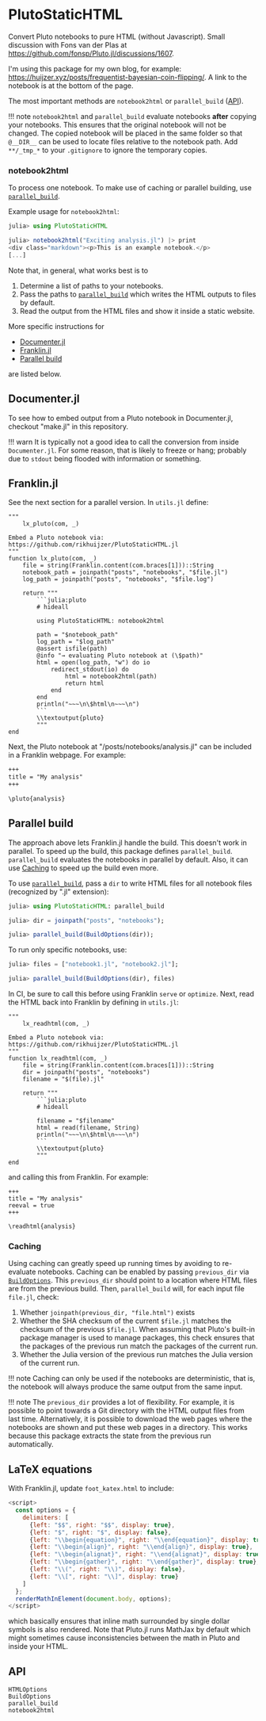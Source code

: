 # PlutoStaticHTML

Convert Pluto notebooks to pure HTML (without Javascript).
Small discussion with Fons van der Plas at <https://github.com/fonsp/Pluto.jl/discussions/1607>.

I'm using this package for my own blog, for example: <https://huijzer.xyz/posts/frequentist-bayesian-coin-flipping/>.
A link to the notebook is at the bottom of the page.

The most important methods are `notebook2html` or `parallel_build` ([API](@ref)).

!!! note
    `notebook2html` and `parallel_build` evaluate notebooks **after** copying your notebooks.
    This ensures that the original notebook will not be changed.
    The copied notebook will be placed in the same folder so that `@__DIR__` can be used to locate files relative to the notebook path.
    Add `**/_tmp_*` to your `.gitignore` to ignore the temporary copies.

### notebook2html

To process one notebook.
To make use of caching or parallel building, use [`parallel_build`](@ref).

Example usage for `notebook2html`:

```julia
julia> using PlutoStaticHTML

julia> notebook2html("Exciting analysis.jl") |> print
<div class="markdown"><p>This is an example notebook.</p>
[...]
```

Note that, in general, what works best is to

1. Determine a list of paths to your notebooks.
1. Pass the paths to  [`parallel_build`](@ref) which writes the HTML outputs to files by default.
1. Read the output from the HTML files and show it inside a static website.

More specific instructions for

- [Documenter.jl](@ref)
- [Franklin.jl](@ref)
- [Parallel build](@ref)

are listed below.

## Documenter.jl

To see how to embed output from a Pluto notebook in Documenter.jl, checkout "make.jl" in this repository.

!!! warn
    It is typically not a good idea to call the conversion from inside `Documenter.jl`.
    For some reason, that is likely to freeze or hang; probably due to `stdout` being flooded with information or something.

## Franklin.jl

See the next section for a parallel version.
In `utils.jl` define:

    """
        lx_pluto(com, _)

    Embed a Pluto notebook via:
    https://github.com/rikhuijzer/PlutoStaticHTML.jl
    """
    function lx_pluto(com, _)
        file = string(Franklin.content(com.braces[1]))::String
        notebook_path = joinpath("posts", "notebooks", "$file.jl")
        log_path = joinpath("posts", "notebooks", "$file.log")

        return """
            ```julia:pluto
            # hideall

            using PlutoStaticHTML: notebook2html

            path = "$notebook_path"
            log_path = "$log_path"
            @assert isfile(path)
            @info "→ evaluating Pluto notebook at (\$path)"
            html = open(log_path, "w") do io
                redirect_stdout(io) do
                    html = notebook2html(path)
                    return html
                end
            end
            println("~~~\n\$html\n~~~\n")
            ```
            \\textoutput{pluto}
            """
    end

Next, the Pluto notebook at "/posts/notebooks/analysis.jl" can be included in a Franklin webpage.
For example:

```markdown
+++
title = "My analysis"
+++

\pluto{analysis}
```

## Parallel build

The approach above lets Franklin.jl handle the build.
This doesn't work in parallel.
To speed up the build, this package defines `parallel_build`.
`parallel_build` evaluates the notebooks in parallel by default.
Also, it can use [Caching](@ref) to speed up the build even more.

To use [`parallel_build`](@ref), pass a `dir` to write HTML files for all notebook files (recognized by ".jl" extension):

```julia
julia> using PlutoStaticHTML: parallel_build

julia> dir = joinpath("posts", "notebooks");

julia> parallel_build(BuildOptions(dir));

```

To run only specific notebooks, use:

```julia
julia> files = ["notebook1.jl", "notebook2.jl"];

julia> parallel_build(BuildOptions(dir), files)
```

In CI, be sure to call this before using Franklin `serve` or `optimize`.
Next, read the HTML back into Franklin by defining in `utils.jl`:

    """
        lx_readhtml(com, _)

    Embed a Pluto notebook via:
    https://github.com/rikhuijzer/PlutoStaticHTML.jl
    """
    function lx_readhtml(com, _)
        file = string(Franklin.content(com.braces[1]))::String
        dir = joinpath("posts", "notebooks")
        filename = "$(file).jl"

        return """
            ```julia:pluto
            # hideall

            filename = "$filename"
            html = read(filename, String)
            println("~~~\n\$html\n~~~\n")
            ```
            \\textoutput{pluto}
            """
    end

and calling this from Franklin.
For example:

```
+++
title = "My analysis"
reeval = true
+++

\readhtml{analysis}
```

### Caching

Using caching can greatly speed up running times by avoiding to re-evaluate notebooks.
Caching can be enabled by passing `previous_dir` via [`BuildOptions`](@ref).
This `previous_dir` should point to a location where HTML files are from the previous build.
Then, `parallel_build` will, for each input file `file.jl`, check:

1. Whether `joinpath(previous_dir, "file.html")` exists
2. Whether the SHA checksum of the current `$file.jl` matches the checksum of the previous `$file.jl`.
    When assuming that Pluto's built-in package manager is used to manage packages, this check ensures that the packages of the previous run match the packages of the current run.
3. Whether the Julia version of the previous run matches the Julia version of the current run.

!!! note
    Caching can only be used if the notebooks are deterministic, that is, the notebook will always produce the same output from the same input.

!!! note
    The `previous_dir` provides a lot of flexibility.
    For example, it is possible to point towards a Git directory with the HTML output files from last time.
    Alternatively, it is possible to download the web pages where the notebooks are shown and put these web pages in a directory.
    This works because this package extracts the state from the previous run automatically.

## LaTeX equations

With Franklin.jl, update `foot_katex.html` to include:

```javascript
<script>
  const options = {
    delimiters: [
      {left: "$$", right: "$$", display: true},
      {left: "$", right: "$", display: false},
      {left: "\\begin{equation}", right: "\\end{equation}", display: true},
      {left: "\\begin{align}", right: "\\end{align}", display: true},
      {left: "\\begin{alignat}", right: "\\end{alignat}", display: true},
      {left: "\\begin{gather}", right: "\\end{gather}", display: true},
      {left: "\\(", right: "\\)", display: false},
      {left: "\\[", right: "\\]", display: true}
    ]
  };
  renderMathInElement(document.body, options);
</script>
```

which basically ensures that inline math surrounded by single dollar symbols is also rendered.
Note that Pluto.jl runs MathJax by default which might sometimes cause inconsistencies between the math in Pluto and inside your HTML.

## API

```@docs
HTMLOptions
BuildOptions
parallel_build
notebook2html
```
